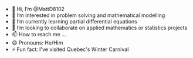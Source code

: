 - 👋 Hi, I’m @MattD8102
- 👀 I’m interested in problem solving and mathematical modelling
- 🌱 I’m currently learning partial differential equations
- 💞️ I’m looking to collaborate on applied mathematics or statistics projects
- 📫 How to reach me ...
- 😄 Pronouns: He/Him
- ⚡ Fun fact: I've visited Quebec's Winter Carnival

<!---
MattD8102/MattD8102 is a ✨ special ✨ repository because its `README.md` (this file) appears on your GitHub profile.
You can click the Preview link to take a look at your changes.
--->
